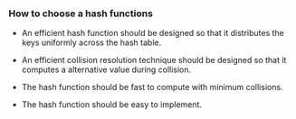 ### How to choose a hash functions

- An efficient hash function should be designed so that it distributes the keys uniformly across the hash table.

- An efficient collision resolution technique should be designed so that it computes a alternative value during collision. 

- The hash function should be fast to compute with minimum collisions.

- The hash function should be easy to implement.


